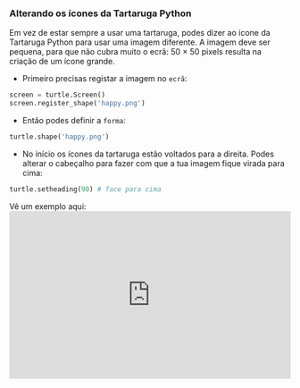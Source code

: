 ### Alterando os ícones da Tartaruga Python

Em vez de estar sempre a usar uma tartaruga, podes dizer ao ícone da Tartaruga Python para usar uma imagem diferente. A imagem deve ser pequena, para que não cubra muito o ecrã: 50 × 50 pixels resulta na criação de um ícone grande.

+ Primeiro precisas registar a imagem no `ecrã`:

```python
screen = turtle.Screen()
screen.register_shape('happy.png') 
```

+ Então podes definir a `forma`:

```python
turtle.shape('happy.png')
```

+ No início os ícones da tartaruga estão voltados para a direita. Podes alterar o cabeçalho para fazer com que a tua imagem fique virada para cima:

```python
turtle.setheading(90) # face para cima
```

Vê um exemplo aqui: <iframe src="https://trinket.io/embed/python/5f68ef3fd7?start=result" width="100%" height="300" frameborder="0" marginwidth="0" marginheight="0" allowfullscreen></iframe>